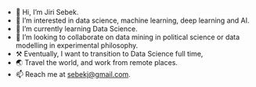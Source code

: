 - 👋 Hi, I’m Jiri Sebek.
- 👀 I’m interested in data science, machine learning, deep learning and AI.
- 🌱 I’m currently learning Data Science.
- 💞️ I’m looking to collaborate on data mining in political science or  data modelling in experimental philosophy.
- ⚒️ Eventually, I want to transition to Data Science full time,
- 🌏 Travel the world, and work from remote places.
- 📫 Reach me at sebekj@gmail.com.

<!---
sebekj/sebekj is a ✨ special ✨ repository because its `README.md` (this file) appears on your GitHub profile.
You can click the Preview link to take a look at your changes.
--->
